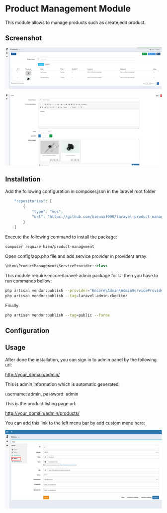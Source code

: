 Product Management Module
======

This module allows to manage products such as create,edit product.

## Screenshot
![Custom Menu](https://raw.githubusercontent.com/hieunx1990/laravel-product-management/master/public/screenshot/product_list.png)

![Custom Menu](https://raw.githubusercontent.com/hieunx1990/laravel-product-management/master/public/screenshot/product_edit.png)


## Installation

Add the following configuration in composer.json in the laravel root folder
```php
    "repositories": [
        {
            "type": "vcs",
            "url": "https://github.com/hieunx1990/laravel-product-management"
        }
    ]
```
Execute the following command to install the package:
```bash
composer require hieu/product-management
```

Open config/app.php file and add service provider in providers array:
```php
\Hieu\ProductManagement\ServiceProvider::class
```
This module require encore/laravel-admin package for UI then you have to run commands bellow:
```bash
php artisan vendor:publish --provider="Encore\Admin\AdminServiceProvider"
php artisan vendor:publish --tag=laravel-admin-ckeditor
```
Finally
```bash
php artisan vendor:publish --tag=public --force
```

## Configuration

## Usage

After done the installation, you can sign in to admin panel by the following url:

[http://your_domain/admin/](http://your_domain/admin/)

This is admin information which is automatic generated:

username: admin, password: admin

This is the product listing page url:

[http://your_domain/admin/products/](http://your_domain/admin/products/)

You can add this link to the left menu bar by add custom menu here:

![Custom Menu](https://raw.githubusercontent.com/hieunx1990/laravel-product-management/master/public/screenshot/custommenu.png)
